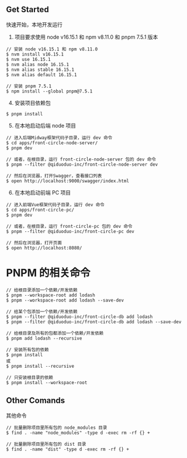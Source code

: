 ## Get Started

快速开始，本地开发运行

1. 项目要求使用 node v16.15.1 和 npm v8.11.0 和 pnpm 7.5.1 版本

```
// 安装 node v16.15.1 和 npm v8.11.0
$ nvm install v16.15.1
$ nvm use 16.15.1
$ nvm alias node 16.15.1
$ nvm alias stable 16.15.1
$ nvm alias default 16.15.1

// 安装 pnpm 7.5.1
$ npm install --global pnpm@7.5.1
```

4. 安装项目依赖包

```
$ pnpm install
```

5. 在本地启动后端 node 项目

```
// 进入后端Midway框架代码子目录，运行 dev 命令
$ cd apps/front-circle-node-server/
$ pnpm dev

// 或者，在根目录，运行 front-circle-node-server 包的 dev 命令
$ pnpm --filter @qiduoduo-inc/front-circle-node-server dev

// 然后在浏览器，打开Swagger，查看接口列表
$ open http://localhost:9000/swagger/index.html
```

6. 在本地启动前端 PC 项目

```
// 进入前端Vue框架代码子目录，运行 dev 命令
$ cd apps/front-circle-pc/
$ pnpm dev

// 或者，在根目录，运行 front-circle-pc 包的 dev 命令
$ pnpm --filter @qiduoduo-inc/front-circle-pc dev

// 然后在浏览器，打开页面
$ open http://localhost:8080/
```

# PNPM 的相关命令

```
// 给根目录添加一个依赖/开发依赖
$ pnpm --workspace-root add lodash
$ pnpm --workspace-root add lodash --save-dev

// 给某个包添加一个依赖/开发依赖
$ pnpm --filter @qiduoduo-inc/front-circle-db add lodash
$ pnpm --filter @qiduoduo-inc/front-circle-db add lodash --save-dev

// 给根目录及所有的包都添加一个依赖/开发依赖
$ pnpm add lodash --recursive

// 安装所有包的依赖
$ pnpm install
或
$ pnpm install --recursive

// 只安装根目录的依赖
$ pnpm install --workspace-root
```

## Other Comands

其他命令

```
// 批量删除项目里所有包的 node_modules 目录
$ find . -name "node_modules" -type d -exec rm -rf {} +

// 批量删除项目里所有包的 dist 目录
$ find . -name "dist" -type d -exec rm -rf {} +
```
